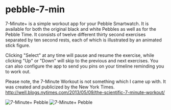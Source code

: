 # pebble-7-min
7-Minute+ is a simple workout app for your Pebble Smartwatch. It is available for both the original black and white Pebbles as well as for the Pebble Time. It consists of twelve different thirty second exercises separated by ten second rests, each of which is illustrated by an animated stick figure.

Clicking "Select" at any time will pause and resume the exercise, while clicking "Up" or "Down" will skip to the previous and next exercises. You can also configure the app to send you pins on your timeline reminding you to work out.

Please note, the 7-Minute Workout is not something which I came up with. It was created and publicized by the New York Times. http://well.blogs.nytimes.com/2013/05/09/the-scientific-7-minute-workout/

![7-Minute+ Pebble](https://raw.github.com/YclepticStudios/pebble-7-min/master/assets/screenshots/animated-screenshot.gif)
![7-Minute+ Pebble](https://raw.github.com/YclepticStudios/pebble-7-min/master/assets/screenshots/animated-screenshot-bw.gif)
